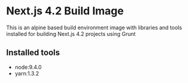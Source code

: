 # Next.js 4.2 Build Image
This is an alpine based build environment image with libraries and tools installed for building Next.js 4.2 projects using Grunt

## Installed tools
 - node:9.4.0
 - yarn:1.3.2